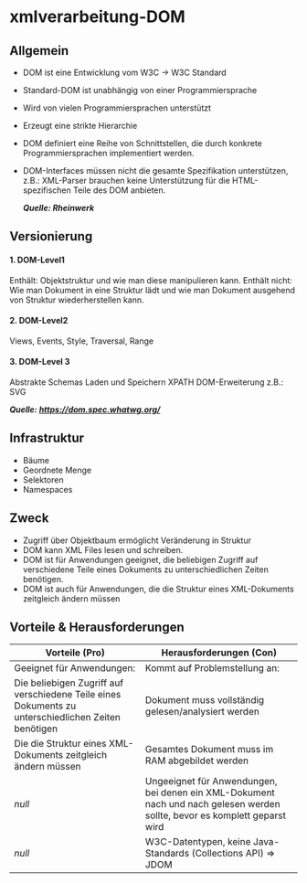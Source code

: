 # xmlverarbeitung-DOM

## Allgemein

* DOM ist eine Entwicklung vom W3C → W3C Standard
* Standard-DOM ist unabhängig von einer Programmiersprache
* Wird von vielen Programmiersprachen unterstützt
* Erzeugt eine strikte Hierarchie
* DOM definiert eine Reihe von Schnittstellen, die durch konkrete Programmiersprachen implementiert werden.
* DOM-Interfaces müssen nicht die gesamte Spezifikation unterstützen, z.B.:
  XML-Parser brauchen keine Unterstützung für die HTML-spezifischen Teile des DOM anbieten.
  
  ***Quelle: Rheinwerk***
  
## Versionierung
#### 1. DOM-Level1

Enthält:
Objektstruktur und wie man diese manipulieren kann.
Enthält nicht:
Wie man Dokument in eine Struktur lädt und wie man Dokument ausgehend von Struktur wiederherstellen kann.

#### 2. DOM-Level2

Views, Events, Style, Traversal, Range

#### 3. DOM-Level 3

Abstrakte Schemas
Laden und Speichern
XPATH
DOM-Erweiterung z.B.: SVG

***Quelle: https://dom.spec.whatwg.org/***

## Infrastruktur
* Bäume
* Geordnete Menge
* Selektoren
* Namespaces

## Zweck
* Zugriff über Objektbaum ermöglicht Veränderung in Struktur
* DOM kann XML Files lesen und schreiben.
* DOM ist für Anwendungen geeignet, die beliebigen Zugriff auf verschiedene Teile eines Dokuments zu unterschiedlichen Zeiten benötigen.
* DOM ist auch für Anwendungen, die die Struktur eines XML-Dokuments zeitgleich ändern müssen

## Vorteile & Herausforderungen

Vorteile (Pro) | Herausforderungen (Con) 
--- | --- 
Geeignet für Anwendungen:  |  Kommt auf Problemstellung an:
 Die beliebigen Zugriff auf verschiedene Teile eines Dokuments zu unterschiedlichen Zeiten benötigen | Dokument muss vollständig gelesen/analysiert werden
 Die die Struktur eines XML-Dokuments zeitgleich ändern müssen | Gesamtes Dokument muss im RAM abgebildet werden
 *null* | Ungeeignet für Anwendungen, bei denen ein XML-Dokument nach und nach gelesen werden sollte, bevor es komplett geparst wird
 *null* | W3C-Datentypen, keine Java-Standards (Collections API) => JDOM
